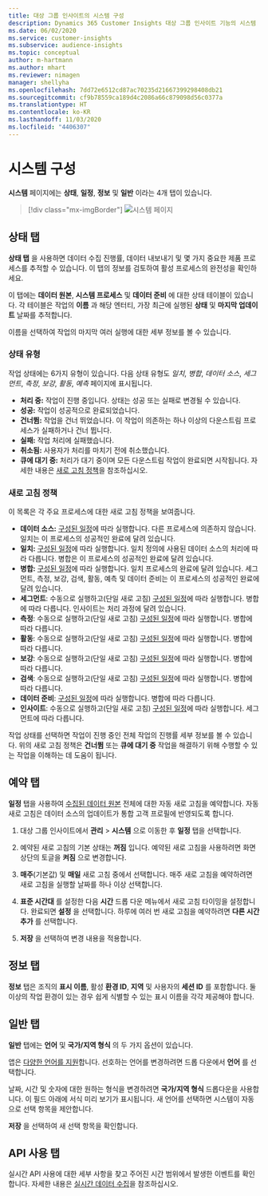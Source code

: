 ```yaml
---
title: 대상 그룹 인사이트의 시스템 구성
description: Dynamics 365 Customer Insights 대상 그룹 인사이트 기능의 시스템 설정에 대해 알아봅니다.
ms.date: 06/02/2020
ms.service: customer-insights
ms.subservice: audience-insights
ms.topic: conceptual
author: m-hartmann
ms.author: mhart
ms.reviewer: nimagen
manager: shellyha
ms.openlocfilehash: 7dd72e6512cd87ac70235d21667399298408db21
ms.sourcegitcommit: cf9b78559ca189d4c2086a66c879098d56c0377a
ms.translationtype: HT
ms.contentlocale: ko-KR
ms.lasthandoff: 11/03/2020
ms.locfileid: "4406307"
---
```

# <a name="system-configuration"></a>시스템 구성

**시스템** 페이지에는 **상태**, **일정**, **정보** 및 **일반** 이라는 4개 탭이 있습니다.

> [!div class="mx-imgBorder"]
> ![시스템 페이지](media/system-tabs.png "시스템 페이지")

## <a name="status-tab"></a>상태 탭

**상태 탭** 을 사용하면 데이터 수집 진행률, 데이터 내보내기 및 몇 가지 중요한 제품 프로세스를 추적할 수 있습니다. 이 탭의 정보를 검토하여 활성 프로세스의 완전성을 확인하세요.

이 탭에는 **데이터 원본**, **시스템 프로세스** 및 **데이터 준비** 에 대한 상태 테이블이 있습니다. 각 테이블은 작업의 **이름** 과 해당 엔터티, 가장 최근에 실행된 **상태** 및 **마지막 업데이트** 날짜를 추적합니다.

이름을 선택하여 작업의 마지막 여러 실행에 대한 세부 정보를 볼 수 있습니다.

### <a name="status-types"></a>상태 유형

작업 상태에는 6가지 유형이 있습니다. 다음 상태 유형도 *일치*, *병합*, *데이터 소스*, *세그먼트*, *측정*, *보강*, *활동*, *예측* 페이지에 표시됩니다.

- **처리 중:** 작업이 진행 중입니다. 상태는 성공 또는 실패로 변경될 수 있습니다.
- **성공:** 작업이 성공적으로 완료되었습니다.
- **건너뜀:** 작업을 건너 뛰었습니다. 이 작업이 의존하는 하나 이상의 다운스트림 프로세스가 실패하거나 건너 뜁니다.
- **실패:** 작업 처리에 실패했습니다.
- **취소됨:** 사용자가 처리를 마치기 전에 취소했습니다.
- **큐에 대기 중:** 처리가 대기 중이며 모든 다운스트림 작업이 완료되면 시작됩니다. 자세한 내용은 [새로 고침 정책](#refresh-policies)을 참조하십시오.

### <a name="refresh-policies"></a>새로 고침 정책

이 목록은 각 주요 프로세스에 대한 새로 고침 정책을 보여줍니다.

- **데이터 소스:** [구성된 일정](#schedule-tab)에 따라 실행합니다. 다른 프로세스에 의존하지 않습니다. 일치는 이 프로세스의 성공적인 완료에 달려 있습니다.
- **일치:** [구성된 일정](#schedule-tab)에 따라 실행합니다. 일치 정의에 사용된 데이터 소스의 처리에 따라 다릅니다. 병합은 이 프로세스의 성공적인 완료에 달려 있습니다.
- **병합:** [구성된 일정](#schedule-tab)에 따라 실행합니다. 일치 프로세스의 완료에 달려 있습니다. 세그먼트, 측정, 보강, 검색, 활동, 예측 및 데이터 준비는 이 프로세스의 성공적인 완료에 달려 있습니다.
- **세그먼트**: 수동으로 실행하고(단일 새로 고침) [구성된 일정](#schedule-tab)에 따라 실행합니다. 병합에 따라 다릅니다. 인사이트는 처리 과정에 달려 있습니다.
- **측정**: 수동으로 실행하고(단일 새로 고침) [구성된 일정](#schedule-tab)에 따라 실행합니다. 병합에 따라 다릅니다.
- **활동**: 수동으로 실행하고(단일 새로 고침) [구성된 일정](#schedule-tab)에 따라 실행합니다. 병합에 따라 다릅니다.
- **보강**: 수동으로 실행하고(단일 새로 고침) [구성된 일정](#schedule-tab)에 따라 실행합니다. 병합에 따라 다릅니다.
- **검색**: 수동으로 실행하고(단일 새로 고침) [구성된 일정](#schedule-tab)에 따라 실행합니다. 병합에 따라 다릅니다.
- **데이터 준비**: [구성된 일정](#schedule-tab)에 따라 실행합니다. 병합에 따라 다릅니다.
- **인사이트**: 수동으로 실행하고(단일 새로 고침) [구성된 일정](#schedule-tab)에 따라 실행합니다. 세그먼트에 따라 다릅니다.

작업 상태를 선택하면 작업이 진행 중인 전체 작업의 진행률 세부 정보를 볼 수 있습니다. 위의 새로 고침 정책은 **건너뜀** 또는 **큐에 대기 중** 작업을 해결하기 위해 수행할 수 있는 작업을 이해하는 데 도움이 됩니다.

## <a name="schedule-tab"></a>예약 탭

**일정** 탭을 사용하여 [수집된 데이터 원본](data-sources.md) 전체에 대한 자동 새로 고침을 예약합니다. 자동 새로 고침은 데이터 소스의 업데이트가 통합 고객 프로필에 반영되도록 합니다.

1. 대상 그룹 인사이트에서 **관리** > **시스템** 으로 이동한 후 **일정** 탭을 선택합니다.

2. 예약된 새로 고침의 기본 상태는 **꺼짐** 입니다. 예약된 새로 고침을 사용하려면 화면 상단의 토글을 **켜짐** 으로 변경합니다.

3. **매주**(기본값) 및 **매일** 새로 고침 중에서 선택합니다. 매주 새로 고침을 예약하려면 새로 고침을 실행할 날짜를 하나 이상 선택합니다.

4. **표준 시간대** 를 설정한 다음 **시간** 드롭 다운 메뉴에서 새로 고침 타이밍을 설정합니다. 완료되면 **설정** 을 선택합니다. 하루에 여러 번 새로 고침을 예약하려면 **다른 시간 추가** 를 선택합니다.

5. **저장** 을 선택하여 변경 내용을 적용합니다.

## <a name="about-tab"></a>정보 탭

**정보** 탭은 조직의 **표시 이름**, 활성 **환경 ID**, **지역** 및 사용자의 **세션 ID** 를 포함합니다. 둘 이상의 작업 환경이 있는 경우 쉽게 식별할 수 있는 표시 이름을 각각 제공해야 합니다.

## <a name="general-tab"></a>일반 탭

**일반** 탭에는 **언어** 및 **국가/지역 형식** 의 두 가지 옵션이 있습니다.

앱은 [다양한 언어를 지원](supported-languages.md)합니다. 선호하는 언어를 변경하려면 드롭 다운에서 **언어** 를 선택합니다.

날짜, 시간 및 숫자에 대한 원하는 형식을 변경하려면 **국가/지역 형식** 드롭다운을 사용합니다. 이 필드 아래에 서식 미리 보기가 표시됩니다. 새 언어를 선택하면 시스템이 자동으로 선택 항목을 제안합니다.

**저장** 을 선택하여 새 선택 항목을 확인합니다.

## <a name="api-usage-tab"></a>API 사용 탭

실시간 API 사용에 대한 세부 사항을 찾고 주어진 시간 범위에서 발생한 이벤트를 확인합니다. 자세한 내용은 [실시간 데이터 수집](real-time-data-ingestion.md)을 참조하십시오.
